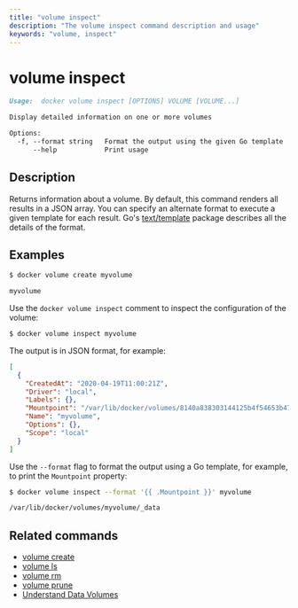 ```yaml
---
title: "volume inspect"
description: "The volume inspect command description and usage"
keywords: "volume, inspect"
---
```


# volume inspect

```markdown
Usage:  docker volume inspect [OPTIONS] VOLUME [VOLUME...]

Display detailed information on one or more volumes

Options:
  -f, --format string   Format the output using the given Go template
      --help            Print usage
```

## Description

Returns information about a volume. By default, this command renders all results
in a JSON array. You can specify an alternate format to execute a
given template for each result. Go's
[text/template](http://golang.org/pkg/text/template/) package describes all the
details of the format.

## Examples

```bash
$ docker volume create myvolume

myvolume
```

Use the `docker volume inspect` comment to inspect the configuration of the volume:

```bash
$ docker volume inspect myvolume
```

The output is in JSON format, for example:

```json
[
  {
    "CreatedAt": "2020-04-19T11:00:21Z",
    "Driver": "local",
    "Labels": {},
    "Mountpoint": "/var/lib/docker/volumes/8140a838303144125b4f54653b47ede0486282c623c3551fbc7f390cdc3e9cf5/_data",
    "Name": "myvolume",
    "Options": {},
    "Scope": "local"
  }
]
```
Use the `--format` flag to format the output using a Go template, for example,
to print the `Mountpoint` property:

```bash
$ docker volume inspect --format '{{ .Mountpoint }}' myvolume

/var/lib/docker/volumes/myvolume/_data
```

## Related commands

* [volume create](volume_create.md)
* [volume ls](volume_ls.md)
* [volume rm](volume_rm.md)
* [volume prune](volume_prune.md)
* [Understand Data Volumes](https://docs.docker.com/storage/volumes/)
